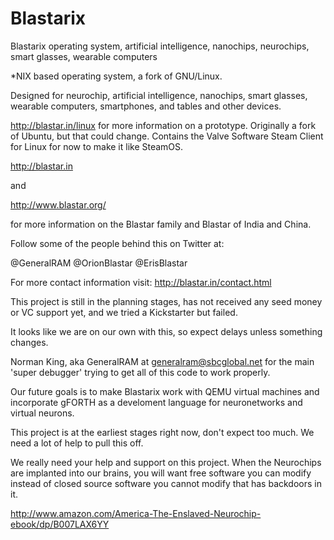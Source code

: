 Blastarix
=========

Blastarix operating system, artificial intelligence, nanochips, neurochips, smart glasses, wearable computers

*NIX based operating system, a fork of GNU/Linux.

Designed for neurochip, artificial intelligence, nanochips, smart glasses, wearable computers, smartphones, and tables and other devices.

http://blastar.in/linux for more information on a prototype. Originally a fork of Ubuntu, but that could change. Contains the Valve Software Steam Client for Linux for now to make it like SteamOS.

http://blastar.in

and

http://www.blastar.org/

for more information on the Blastar family and Blastar of India and China.

Follow some of the people behind this on Twitter at:

@GeneralRAM
@OrionBlastar
@ErisBlastar

For more contact information visit:
http://blastar.in/contact.html

This project is still in the planning stages, has not received any seed money or VC support yet, and we tried a Kickstarter but failed.

It looks like we are on our own with this, so expect delays unless something changes.

Norman King, aka GeneralRAM at generalram@sbcglobal.net for the main 'super debugger' trying to get all of this code to work properly.

Our future goals is to make Blastarix work with QEMU virtual machines and incorporate gFORTH as a develoment language for neuronetworks and virtual neurons.

This project is at the earliest stages right now, don't expect too much. We need a lot of help to pull this off.

We really need your help and support on this project. When the Neurochips are implanted into our brains, you will want free software you can modify instead of closed source software you cannot modify that has backdoors in it.

http://www.amazon.com/America-The-Enslaved-Neurochip-ebook/dp/B007LAX6YY 
